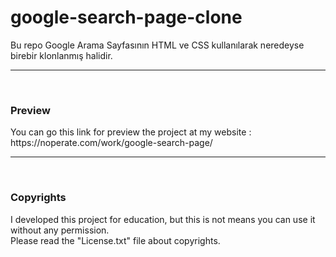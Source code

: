 # google-search-page-clone
Bu repo Google Arama Sayfasının HTML ve CSS kullanılarak neredeyse birebir klonlanmış halidir.
<hr/>
<br/>
<h3>Preview</h3>
<p>You can go this link for preview the project at my website : https://noperate.com/work/google-search-page/ </p>
<hr/>
<br/>
<h3>Copyrights</h3>
<p>I developed this project for education, but this is not means you can use it without any permission. <br>
   Please read the "License.txt" file about copyrights. </p>
